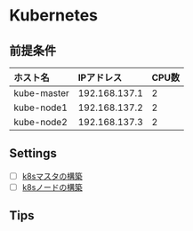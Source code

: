# Kubernetes
## 前提条件
|ホスト名|IPアドレス|CPU数|
|:---|:---|:---|
|kube-master|192.168.137.1|2|
|kube-node1|192.168.137.2|2|
|kube-node2|192.168.137.3|2|

## Settings
- [ ] [k8sマスタの構築]()
- [ ] [k8sノードの構築]()
## Tips
